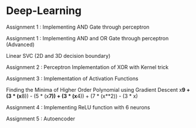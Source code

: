 # Deep-Learning

Assignment 1 : Implementing AND Gate through perceptron

Assignment 1 : Implementing AND and OR Gate through perceptron (Advanced)

Linear SVC (2D and 3D decision boundary)

Assignment 2 : Perceptron Implementation of XOR with Kernel trick

Assignment 3 : Implementation of Activation Functions 

Finding the Minima of Higher Order Polynomial using Gradient Descent x**9 + (3 * (x**8)) - (5 * (x**7)) + (3 * (x**4)) + (7 * (x**2)) - (3 * x) 

Assignment 4 : Implementing ReLU function with 6 neurons

Assignment 5 : Autoencoder 
